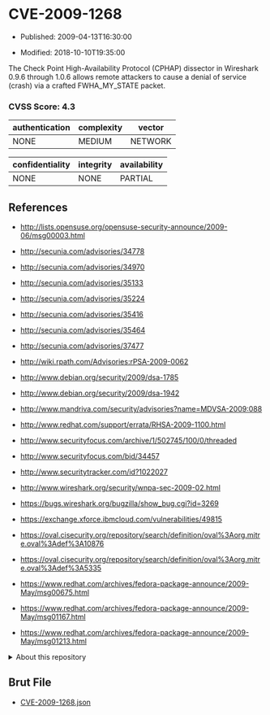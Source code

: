 # CVE-2009-1268

- Published: 2009-04-13T16:30:00

- Modified: 2018-10-10T19:35:00

The Check Point High-Availability Protocol (CPHAP) dissector in Wireshark 0.9.6 through 1.0.6 allows remote attackers to cause a denial of service (crash) via a crafted FWHA_MY_STATE packet.

### CVSS Score: **4.3**

| authentication | complexity | vector |
| --- | --- | --- |
| NONE | MEDIUM | NETWORK |

| confidentiality | integrity | availability |
| --- | --- | --- |
| NONE | NONE | PARTIAL |

## References

* http://lists.opensuse.org/opensuse-security-announce/2009-06/msg00003.html

* http://secunia.com/advisories/34778

* http://secunia.com/advisories/34970

* http://secunia.com/advisories/35133

* http://secunia.com/advisories/35224

* http://secunia.com/advisories/35416

* http://secunia.com/advisories/35464

* http://secunia.com/advisories/37477

* http://wiki.rpath.com/Advisories:rPSA-2009-0062

* http://www.debian.org/security/2009/dsa-1785

* http://www.debian.org/security/2009/dsa-1942

* http://www.mandriva.com/security/advisories?name=MDVSA-2009:088

* http://www.redhat.com/support/errata/RHSA-2009-1100.html

* http://www.securityfocus.com/archive/1/502745/100/0/threaded

* http://www.securityfocus.com/bid/34457

* http://www.securitytracker.com/id?1022027

* http://www.wireshark.org/security/wnpa-sec-2009-02.html

* https://bugs.wireshark.org/bugzilla/show_bug.cgi?id=3269

* https://exchange.xforce.ibmcloud.com/vulnerabilities/49815

* https://oval.cisecurity.org/repository/search/definition/oval%3Aorg.mitre.oval%3Adef%3A10876

* https://oval.cisecurity.org/repository/search/definition/oval%3Aorg.mitre.oval%3Adef%3A5335

* https://www.redhat.com/archives/fedora-package-announce/2009-May/msg00675.html

* https://www.redhat.com/archives/fedora-package-announce/2009-May/msg01167.html

* https://www.redhat.com/archives/fedora-package-announce/2009-May/msg01213.html

<details>
<summary>About this repository</summary> 

  This repository is part of the project [Live Hack CVE](https://github.com/Live-Hack-CVE). Main website can be found [www.live-hack.org](https://www.live-hack.org) 
  
  Made by [Sn0wAlice](https://github.com/Sn0wAlice) for the people that care about security and need to have a feed of the latest CVEs. Hope you enjoy it, don't forget to star the repo and follow me on [Twitter](https://twitter.com/Sn0wAlice) and [Github](https://github.com/Sn0wAlice). And that is my [personnal website](https://www.alice-snow.me/)

  - [Home Page](https://github.com/Live-Hack-CVE)
  - [Framework](https://github.com/Live-Hack-CVE/cve-framework)
  - [CVE database](https://github.com/Live-Hack-CVE/full_database)
  - [Changelog](https://github.com/Live-Hack-CVE/Changelog)
</details>

## Brut File

* [CVE-2009-1268.json](https://raw.githubusercontent.com/Live-Hack-CVE/full_database/main/cves/2009/CVE-2009-1268.json)

